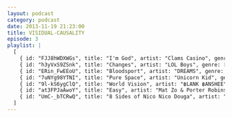 ```yaml
---
layout: podcast
category: podcast
date: 2013-11-19 21:23:00
title: VISIDUAL-CAUSALITY
episode: 3
playlist: |
  [
    { id: "FJJ8hWDXWGs", title: "I'm God", artist: "Clams Casino", genre: [ 'electronic', 'chill' ] },
    { id: "h3yVxS9ZSnk", title: "Changes", artist: "LOL Boys", genre: [ 'pop' ] },
    { id: "ERin_FwEEoU", title: "Bloodsport", artist: "DREAMS", genre: [ 'electronic', 'breakcore' ] },
    { id: "7uNYg98YTNI", title: "Pure Space", artist: "Unicorn Kid", genre: [ 'electronic', 'seapunk', 'rave', '90s' ] },
    { id: "9l-kS6ygClQ", title: "World Vision", artist: "฿LANK ฿ANSΗEE", genre: [ 'electronic', 'trap', 'ambient', 'glitch' ], background: "#101010" },
    { id: "at3FPJaAwoY", title: "Easy", artist: "Mat Zo & Porter Robinson", genre: [ 'electronic', 'hardcore', 'rave', 'ambient' ]},
    { id: "UmC-_bTCRwQ", title: "8 Sides of Nico Nico Douga", artist: "OctagonCollaboration", genre: [ 'hipster' ]}
  ]
---
```

